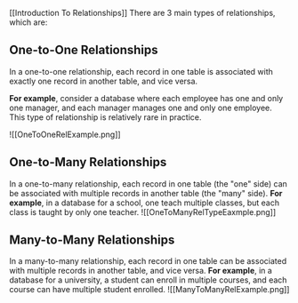 [[Introduction To Relationships]]
There are 3 main types of relationships, which are:
## One-to-One Relationships
In a one-to-one relationship, each record in one table is associated with exactly one record in another table, and vice versa.

**For example**, consider a database where each employee has one and only one manager, and each manager manages one and only one employee. This type of relationship is relatively rare in practice.

![[OneToOneRelExample.png]]

## One-to-Many Relationships

In a one-to-many relationship, each record in one table (the "one" side) can be associated with multiple records in another table (the "many" side). 
**For example**, in a database for a school, one teach multiple classes, but each class is taught by only one teacher.
![[OneToManyRelTypeEaxmple.png]]

## Many-to-Many Relationships

In a many-to-many relationship, each record in one table can be associated with multiple records in another table, and vice versa.
**For example**, in a database for a university, a student can enroll in multiple courses, and each course can have multiple student enrolled.
![[ManyToManyRelExample.png]]